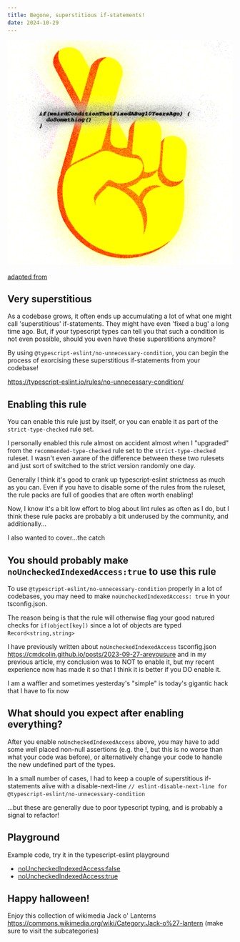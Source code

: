 ```yaml
---
title: Begone, superstitious if-statements!
date: 2024-10-29
---
```


![](/superstitions.png)

[adapted from](https://creazilla.com/media/emoji/47538/crossed-fingers)

## Very superstitious

As a codebase grows, it often ends up accumulating a lot of what one might call
'superstitious' if-statements. They might have even 'fixed a bug' a long time
ago. But, if your typescript types can tell you that such a condition is not
even possible, should you even have these superstitions anymore?

By using `@typescript-eslint/no-unnecessary-condition`, you can begin the
process of exorcising these superstitious if-statements from your codebase!

https://typescript-eslint.io/rules/no-unnecessary-condition/

## Enabling this rule

You can enable this rule just by itself, or you can enable it as part of the
`strict-type-checked` rule set.

I personally enabled this rule almost on accident almost when I "upgraded" from
the `recommended-type-checked` rule set to the `strict-type-checked` ruleset. I
wasn't even aware of the difference between these two rulesets and just sort of
switched to the strict version randomly one day.

Generally I think it's good to crank up typescript-eslint strictness as much as
you can. Even if you have to disable some of the rules from the ruleset, the
rule packs are full of goodies that are often worth enabling!

Now, I know it's a bit low effort to blog about lint rules as often as I do, but
I think these rule packs are probably a bit underused by the community, and
additionally...

I also wanted to cover...the catch

## You should probably make `noUncheckedIndexedAccess:true` to use this rule

To use `@typescript-eslint/no-unnecessary-condition` properly in a lot of
codebases, you may need to make `noUncheckedIndexedAccess: true` in your
tsconfig.json.

The reason being is that the rule will otherwise flag your good natured checks
for `if(object[key])` since a lot of objects are typed `Record<string,string>`

I have previously written about `noUncheckedIndexedAccess` tsconfig.json
https://cmdcolin.github.io/posts/2023-09-27-areyousure and in my previous
article, my conclusion was to NOT to enable it, but my recent experience now has
made it so that I think it is better if you DO enable it.

I am a waffler and sometimes yesterday's "simple" is today's gigantic hack that
I have to fix now

## What should you expect after enabling everything?

After you enable `noUncheckedIndexedAccess` above, you may have to add some well
placed non-null assertions (e.g. the !, but this is no worse than what your code
was before), or alternatively change your code to handle the new undefined part
of the types.

In a small number of cases, I had to keep a couple of superstitious
if-statements alive with a disable-next-line
`// eslint-disable-next-line for @typescript-eslint/no-unnecessary-condition`

...but these are generally due to poor typescript typing, and is probably a
signal to refactor!

## Playground

Example code, try it in the typescript-eslint playground

- [noUncheckedIndexedAccess:false](https://typescript-eslint.io/play/#ts=5.6.2&fileType=.tsx&code=MYewdgzgLgBCBGArGBeGBvGBDAXDALDAL7YQwBKApqAE4AmAPNDQJZgDmANGAK4C28SjQB8AKFCRYAa0oBPVDADkWRePDQYANywAbHpQUJEAbRmyAuqJYAzGAAptegwEIUaHmDqVrbSnQCUGKKiREA&eslintrc=N4KABGBEBOCuA2BTAzpAXGYkACAXAngA4oDG0AlobgLQrzkB2uA9AwPbWwMOIkrIBDaPmok2DACblc5ceiiJo0NtEgBfEGqA&tsconfig=N4KABGBEDGD2C2AHAlgGwKYCcDyiAuysAdgM6QBcYoEEkJemy0eAcgK6qoDCAFutAGsylBm3QAacDUhFYAVSLQ%2Bg9ABMAkkVXoAHmoCC0aOhLCwAMwCGqEuikBfEPaA&tokens=false)
- [noUncheckedIndexedAccess:true](https://typescript-eslint.io/play/#ts=5.6.2&fileType=.tsx&code=MYewdgzgLgBCBGArGBeGBvGBDAXDALDAL7YQwBKApqAE4AmAPNDQJZgDmANGAK4C28SjQB8AKFCRYAa0oBPVDADkWRePDQYANywAbHpQUJEAbRmyAuqJYAzGAAptegwEIUaHmDqVrbSnQCUGKKiREA&eslintrc=N4KABGBEBOCuA2BTAzpAXGYkACAXAngA4oDG0AlobgLQrzkB2uA9AwPbWwMOIkrIBDaPmok2DACblc5ceiiJo0NtEgBfEGqA&tsconfig=N4KABGBEDGD2C2AHAlgGwKYCcDyiAuysAdgM6QBcYoEEkJemy0eAcgK6qoDCAFutAGsylBm3QAacDUhFYAVSLQ%2Bg9ABMAkkVXoAHmoCC0aOhLCwo9FIC%2BIK0A&tokens=false)

## Happy halloween!

Enjoy this collection of wikimedia Jack o' Lanterns
https://commons.wikimedia.org/wiki/Category:Jack-o%27-lantern (make sure to
visit the subcategories)
